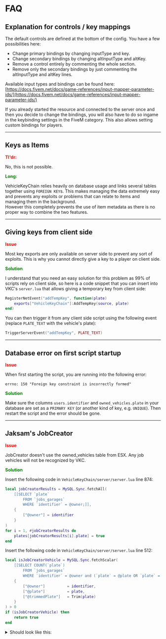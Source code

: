 
# FAQ

## Explanation for controls / key mappings

The default controls are defined at the bottom of the config. You have a few possibilities here:

* Change primary bindings by changing inputType and key.
* Change secondary bindings by changing altInputType and altKey.
* Remove a control entirely by commenting the whole section.
* Remove only the secondary bindings by just commenting the altInputType and altKey lines.

Available input types and bindings can be found here:<br>
[https://docs.fivem.net/docs/game-references/input-mapper-parameter-ids/](https://docs.fivem.net/docs/game-references/input-mapper-parameter-ids/)

If you already started the resource and connected to the server once and then you decide to change 
the bindings, you will also have to do so ingame in the keybinding settings in the FiveM category. 
This also allows setting custom bindings for players.

***

## Keys as Items

<font style="color:red;">**Tl'dr:**</font>

No, this is not possible.

<font style="color:green;">**Long:**</font>

VehicleKeyChain relies heavily on database usage and links several tables together using 
`FOREIGN KEY`s. This makes managing the data extremely easy and prevents any exploits or problems 
that can relate to items and managing them in the background.<br>
However this completely prevents the use of item metadata as there is no proper way to combine the 
two features.

***

## Giving keys from client side

<font style="color:red;">**Issue**</font>

Most key exports are only available on server side to prevent any sort of exploits. This is why you 
cannot directly give a key to a player on client side.

<font style="color:green;">**Solution**</font>

I understand that you need an easy solution for this problem as 99% of scripts rely on client side, 
so here is a code snippet that you can insert into VKC's `server.lua` that allows giving a 
temporary key from client side:

```lua
RegisterNetEvent("addTempKey", function(plate)
    exports["VehicleKeyChain"]:AddTempKey(source, plate)
end)
```

You can then trigger it from any client side script using the following event (replace `PLATE_TEXT` 
with the vehicle's plate):

```lua
TriggerServerEvent("addTempKey", PLATE_TEXT)
```

***

## Database error on first script startup

<font style="color:red;">**Issue**</font>

When first starting the script, you are running into the following error:

```
errno: 150 "Foreign key constraint is incorrectly formed"
```

<font style="color:green;">**Solution**</font>

Make sure the columns `users.identifier` and `owned_vehicles.plate` in your database are set as a 
`PRIMARY KEY` (or another kind of key, e.g. `UNIQUE`). Then restart the script and the error should 
be gone.

***

## Jaksam's JobCreator

<font style="color:red;">**Issue**</font>

JobCreator doesn't use the owned_vehicles table from ESX. Any job vehicles will not be recognized 
by VKC.

<font style="color:green;">**Solution**</font>

Insert the following code in `VehicleKeyChain/server/server.lua` line 874:

```lua
local jobCreatorResults = MySQL.Sync.fetchAll(
    [[SELECT `plate`
        FROM `jobs_garages`
        WHERE `identifier` = @owner;]],
    {
        ["@owner"] = identifier
    }
)
for i = 1, #jobCreatorResults do
    plates[jobCreatorResults[i].plate] = true
end
```

Insert the following code in `VehicleKeyChain/server/server.lua` line 512:

```lua
local isJobCreatorVehicle = MySQL.Sync.fetchScalar(
    [[SELECT COUNT(`plate`)
        FROM `jobs_garages`
        WHERE `identifier` = @owner and (`plate` = @plate OR `plate` = @trimmedPlate)]], 
    {
        ["@owner"]          = identifier,
        ["@plate"]          = plate,
        ["@trimmedPlate"]   = Trim(plate)
    }
) > 0
if (isJobCreatorVehicle) then
    return true
end
```

<details markdown="1">
<summary>Should look like this:</summary>

!["Line 874"](./assets/image1.png) !["Line 512"](./assets/image2.png)

</details>
